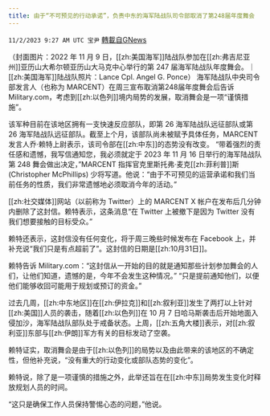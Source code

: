 ```yaml
---
title: 由于“不可预见的行动承诺”，负责中东的海军陆战队司令部取消了第248届年度舞会
---
```

`11/2/2023 9:27 AM UTC 宝尹` [轉載自GNews](https://gnews.org/articles/1912403)

（封面图片：2022 年 11 月 9 日，[[zh:美国海军]]陆战队参加在[[zh:弗吉尼亚州]]亚历山大希尔顿亚历山大马克中心举行的第 247 届海军陆战队年度舞会。｜[[zh:美国海军]]陆战队照片：Lance Cpl. Angel G. Ponce）
海军陆战队中央司令部发言人（也称为 MARCENT）在周三宣布取消第248届年度舞会后告诉 Military.com，考虑到[[zh:以色列]]境内局势的发展，取消舞会是一项“谨慎措施”。

该军种目前在该地区拥有一支快速反应部队，即第 26 海军陆战队远征部队或第 26 海军陆战队远征部队。截至上个月，该部队尚未被赋予具体任务，MARCENT 发言人乔·赖特上尉表示，该司令部在[[zh:中东]]的态势没有改变。
“带着强烈的责任感和遗憾，我写信通知您，我必须就定于 2023 年 11 月 16 日举行的海军陆战队第 248 舞会做出决定，”MARCENT 指挥官克里斯托弗·麦克[[zh:菲利普]]斯 (Christopher McPhillips) 少将写道。他说：“由于不可预见的运营承诺和我们当前任务的性质，我们非常遗憾地必须取消今年的活动。”

[[zh:社交媒体]]网站（以前称为 Twitter）上的 MARCENT X 帐户在发布后几分钟内删除了这封信。赖特表示，这条消息“在 Twitter 上被撤下是因为 Twitter 没有我们想要接触的目标受众。”

赖特还表示，这封信没有任何变化，将于周三晚些时候发布在 Facebook 上，并补充说“我们只是有点超前了”。这封信的日期是[[zh:10月31日]]。

赖特告诉 Military.com：“这封信从一开始的目的就是通知那些计划参加舞会的人们，让他们知道，遗憾的是，今年不会发生这种情况。” “只是提前通知他们，以便他们能够收回可能用于规划或预订的资金。”

过去几周，[[zh:中东地区]]在[[zh:伊拉克]]和[[zh:叙利亚]]发生了两打以上针对[[zh:美国]]人员的袭击，随着[[zh:以色列]]在 10 月 7 日哈马斯袭击后开始地面入侵加沙，海军陆战队部队处于戒备状态。上周，[[zh:五角大楼]]表示，对[[zh:叙利亚]]东部与[[zh:伊朗]]军方有关的目标发动了空袭。

赖特证实，取消舞会是由于[[zh:以色列]]的局势以及由此带来的该地区的不确定性，但他补充说，“没有重大的行动变化或部队态势的变化”。

赖特说，除了是一项谨慎的措施之外，此举还旨在在[[zh:中东]]局势发生变化时释放规划人员的时间。

“这只是确保工作人员保持警惕心态的问题，”他说。

